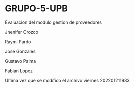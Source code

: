 # GRUPO-5-UPB
Evaluacion del modulo gestion de proveedores

Jhenifer Orozco

Raymi Pardo

Jose Gonzales

Gustavo Palma

Fabian Lopez

Ultima vez que se modifico el archivo viernes 202201211933
